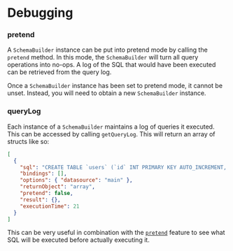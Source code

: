# Debugging

### pretend

A `SchemaBuilder` instance can be put into pretend mode by calling the `pretend` method.  In this mode, the `SchemaBuilder` will turn all query operations into no-ops. A log of the SQL that would have been executed can be retrieved from the query log.

Once a `SchemaBuilder` instance has been set to pretend mode, it cannot be unset.  Instead, you will need to obtain a new `SchemaBuilder` instance.

### queryLog

Each instance of a `SchemaBuilder` maintains a log of queries it executed.  This can be accessed by calling `getQueryLog`. This will return an array of structs like so:

```json
[
  {
    "sql": "CREATE TABLE `users` (`id` INT PRIMARY KEY AUTO_INCREMENT, `email` VARCHAR NOT NULL)",
    "bindings": [],
    "options": { "datasource": "main" },
    "returnObject": "array",
    "pretend": false,
    "result": {},
    "executionTime": 21
  }
]
```

This can be very useful in combination with the [`pretend`](debugging.md#pretend) feature to see what SQL will be executed before actually executing it.
